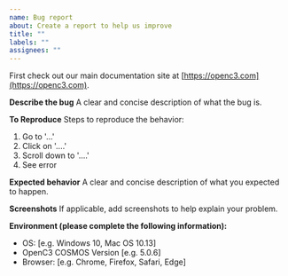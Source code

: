 ```yaml
---
name: Bug report
about: Create a report to help us improve
title: ""
labels: ""
assignees: ""
---
```


First check out our main documentation site at [https://openc3.com](https://openc3.com).

**Describe the bug**
A clear and concise description of what the bug is.

**To Reproduce**
Steps to reproduce the behavior:

1. Go to '...'
2. Click on '....'
3. Scroll down to '....'
4. See error

**Expected behavior**
A clear and concise description of what you expected to happen.

**Screenshots**
If applicable, add screenshots to help explain your problem.

**Environment (please complete the following information):**

- OS: [e.g. Windows 10, Mac OS 10.13]
- OpenC3 COSMOS Version [e.g. 5.0.6]
- Browser: [e.g. Chrome, Firefox, Safari, Edge]
